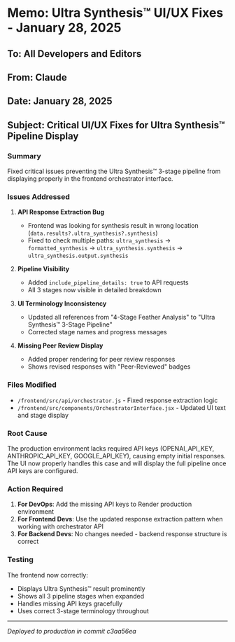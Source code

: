 # Memo: Ultra Synthesis™ UI/UX Fixes - January 28, 2025

## To: All Developers and Editors
## From: Claude
## Date: January 28, 2025
## Subject: Critical UI/UX Fixes for Ultra Synthesis™ Pipeline Display

### Summary
Fixed critical issues preventing the Ultra Synthesis™ 3-stage pipeline from displaying properly in the frontend orchestrator interface.

### Issues Addressed

1. **API Response Extraction Bug**
   - Frontend was looking for synthesis result in wrong location (`data.results?.ultra_synthesis?.synthesis`)
   - Fixed to check multiple paths: `ultra_synthesis` → `formatted_synthesis` → `ultra_synthesis.synthesis` → `ultra_synthesis.output.synthesis`

2. **Pipeline Visibility**
   - Added `include_pipeline_details: true` to API requests
   - All 3 stages now visible in detailed breakdown

3. **UI Terminology Inconsistency**
   - Updated all references from "4-Stage Feather Analysis" to "Ultra Synthesis™ 3-Stage Pipeline"
   - Corrected stage names and progress messages

4. **Missing Peer Review Display**
   - Added proper rendering for peer review responses
   - Shows revised responses with "Peer-Reviewed" badges

### Files Modified
- `/frontend/src/api/orchestrator.js` - Fixed response extraction logic
- `/frontend/src/components/OrchestratorInterface.jsx` - Updated UI text and stage display

### Root Cause
The production environment lacks required API keys (OPENAI_API_KEY, ANTHROPIC_API_KEY, GOOGLE_API_KEY), causing empty initial responses. The UI now properly handles this case and will display the full pipeline once API keys are configured.

### Action Required
1. **For DevOps**: Add the missing API keys to Render production environment
2. **For Frontend Devs**: Use the updated response extraction pattern when working with orchestrator API
3. **For Backend Devs**: No changes needed - backend response structure is correct

### Testing
The frontend now correctly:
- Displays Ultra Synthesis™ result prominently
- Shows all 3 pipeline stages when expanded
- Handles missing API keys gracefully
- Uses correct 3-stage terminology throughout

---
*Deployed to production in commit c3aa56ea*